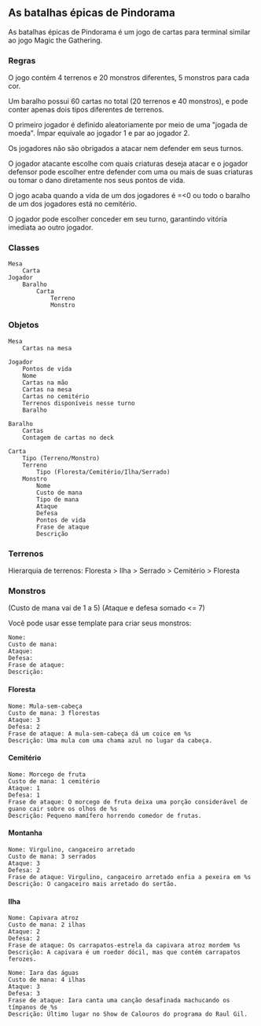 ## As batalhas épicas de Pindorama

As batalhas épicas de Pindorama é um jogo de cartas para terminal similar ao jogo Magic the Gathering.

### Regras

O jogo contém 4 terrenos e 20 monstros diferentes, 5 monstros para cada cor.

Um baralho possui 60 cartas no total (20 terrenos e 40 monstros), e pode conter apenas dois tipos diferentes de terrenos.

O primeiro jogador é definido aleatoriamente por meio de uma "jogada de moeda". Ímpar equivale ao jogador 1 e par ao jogador 2.

Os jogadores não são obrigados a atacar nem defender em seus turnos.

O jogador atacante escolhe com quais criaturas deseja atacar e o jogador defensor pode escolher entre defender com uma ou mais de suas criaturas ou tomar o dano diretamente nos seus pontos de vida.

O jogo acaba quando a vida de um dos jogadores é =<0 ou todo o baralho de um dos jogadores está no cemitério.

O jogador pode escolher conceder em seu turno, garantindo vitória imediata ao outro jogador.

### Classes

    Mesa
        Carta
    Jogador
        Baralho
            Carta
                Terreno
                Monstro

### Objetos

    Mesa
        Cartas na mesa

    Jogador
        Pontos de vida
        Nome
        Cartas na mão
        Cartas na mesa
        Cartas no cemitério
        Terrenos disponíveis nesse turno
        Baralho

    Baralho
        Cartas
        Contagem de cartas no deck

    Carta
        Tipo (Terreno/Monstro)
        Terreno
            Tipo (Floresta/Cemitério/Ilha/Serrado)
        Monstro
            Nome
            Custo de mana
            Tipo de mana
            Ataque
            Defesa
            Pontos de vida
            Frase de ataque
            Descrição


### Terrenos

Hierarquia de terrenos:
Floresta > Ilha > Serrado > Cemitério > Floresta

### Monstros

(Custo de mana vai de 1 a 5)
(Ataque e defesa somado <= 7)

Você pode usar esse template para criar seus monstros:

```
Nome:
Custo de mana:
Ataque:
Defesa:
Frase de ataque:
Descrição:
```

#### Floresta
```
Nome: Mula-sem-cabeça
Custo de mana: 3 florestas
Ataque: 3
Defesa: 2
Frase de ataque: A mula-sem-cabeça dá um coice em %s
Descrição: Uma mula com uma chama azul no lugar da cabeça.
```
#### Cemitério
```
Nome: Morcego de fruta
Custo de mana: 1 cemitério
Ataque: 1
Defesa: 1
Frase de ataque: O morcego de fruta deixa uma porção considerável de guano cair sobre os olhos de %s
Descrição: Pequeno mamífero horrendo comedor de frutas.
```
#### Montanha
```
Nome: Virgulino, cangaceiro arretado
Custo de mana: 3 serrados
Ataque: 3
Defesa: 2
Frase de ataque: Virgulino, cangaceiro arretado enfia a pexeira em %s
Descrição: O cangaceiro mais arretado do sertão.
```
#### Ilha
```
Nome: Capivara atroz
Custo de mana: 2 ilhas
Ataque: 2
Defesa: 2
Frase de ataque: Os carrapatos-estrela da capivara atroz mordem %s
Descrição: A capivara é um roedor dócil, mas que contém carrapatos ferozes.
```
```
Nome: Iara das águas
Custo de mana: 4 ilhas
Ataque: 3
Defesa: 3
Frase de ataque: Iara canta uma canção desafinada machucando os tímpanos de %s
Descrição: Último lugar no Show de Calouros do programa do Raul Gil.
```
